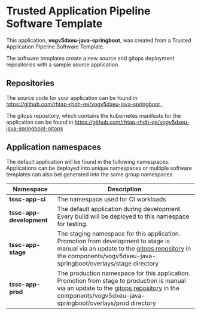 # Trusted Application Pipeline Software Template

This application, **vogv5dxeu-java-springboot**, was created from a Trusted Application Pipeline Software Template.

The software templates create a new source and gitops deployment repositories with a sample source application. 

## Repositories

The source code for your application can be found in [https://github.com/rhtap-rhdh-qe/vogv5dxeu-java-springboot ](https://github.com/rhtap-rhdh-qe/vogv5dxeu-java-springboot ).
 
The gitops repository, which contains the kubernetes manifests for the application can be found in 
[https://github.com/rhtap-rhdh-qe/vogv5dxeu-java-springboot-gitops ](https://github.com/rhtap-rhdh-qe/vogv5dxeu-java-springboot-gitops ) 

## Application namespaces 

The default application will be found in the following namespaces. Applications can be deployed into unique namespaces or multiple software templates can also bet generated into the same group namespaces.  

|  Namespace   |  Description   |  
| -------- | -------- |
| **tssc-app-ci** | The namespace used for CI workloads |
| **tssc-app-development** | The default application during development. Every build will be deployed to this namespace for testing. |
| **tssc-app-stage** | The staging namespace for this application. Promotion from development to stage is manual via an update to the [gitops repository](https://github.com/rhtap-rhdh-qe/vogv5dxeu-java-springboot-gitops ) in the components/vogv5dxeu-java-springboot/overlays/stage directory |
| **tssc-app-prod** | The production namespace for this application. Promotion from stage to production is manual via an update to the [gitops repository](https://github.com/rhtap-rhdh-qe/vogv5dxeu-java-springboot-gitops ) in the components/vogv5dxeu-java-springboot/overlays/prod directory |